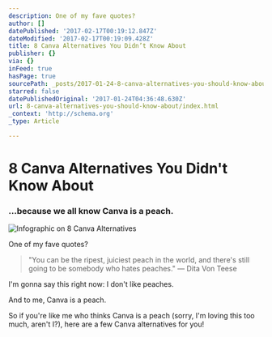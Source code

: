 ```yaml
---
description: One of my fave quotes?
author: []
datePublished: '2017-02-17T00:19:12.847Z'
dateModified: '2017-02-17T00:19:09.428Z'
title: 8 Canva Alternatives You Didn’t Know About
publisher: {}
via: {}
inFeed: true
hasPage: true
sourcePath: _posts/2017-01-24-8-canva-alternatives-you-should-know-about.md
starred: false
datePublishedOriginal: '2017-01-24T04:36:48.630Z'
url: 8-canva-alternatives-you-should-know-about/index.html
_context: 'http://schema.org'
_type: Article

---
```

# 8 Canva Alternatives You Didn't Know About

### ...because we all know Canva is a peach.
![Infographic on 8 Canva Alternatives](https://the-grid-user-content.s3-us-west-2.amazonaws.com/a8647d55-2116-433d-8498-43b81e331f88.png)

One of my fave quotes?

> "You can be the ripest, juiciest peach in the world, and there's still going to be somebody who hates peaches."
> ― Dita Von Teese

I'm gonna say this right now: I don't like peaches.

And to me, Canva is a peach.

So if you're like me who thinks Canva is a peach (sorry, I'm loving this too much, aren't I?), here are a few Canva alternatives for you!